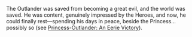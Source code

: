 The Outlander was saved from becoming a great evil, and the world was saved. He was content, genuinely impressed by the Heroes, and now, he could finally rest—spending his days in peace, beside the Princess... possibly so (see [Princess-Outlander: An Eerie Victory](#edge:princess-iphania-the-outlander-right-2-left-2)).
